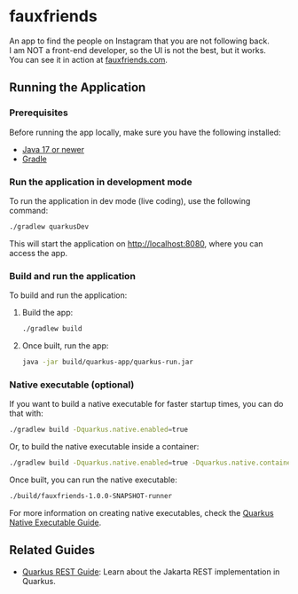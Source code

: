# fauxfriends

An app to find the people on Instagram that you are not following back.  
I am NOT a front-end developer, so the UI is not the best, but it works.  
You can see it in action at [fauxfriends.com](https://fauxfriends.fly.dev).

## Running the Application

### Prerequisites

Before running the app locally, make sure you have the following installed:
- [Java 17 or newer](https://adoptopenjdk.net/)
- [Gradle](https://gradle.org/)

### Run the application in development mode

To run the application in dev mode (live coding), use the following command:

```bash
./gradlew quarkusDev
```

This will start the application on [http://localhost:8080](http://localhost:8080), where you can access the app.

### Build and run the application

To build and run the application:

1. Build the app:

    ```bash
    ./gradlew build
    ```

2. Once built, run the app:

    ```bash
    java -jar build/quarkus-app/quarkus-run.jar
    ```

### Native executable (optional)

If you want to build a native executable for faster startup times, you can do that with:

```bash
./gradlew build -Dquarkus.native.enabled=true
```

Or, to build the native executable inside a container:

```bash
./gradlew build -Dquarkus.native.enabled=true -Dquarkus.native.container-build=true
```

Once built, you can run the native executable:

```bash
./build/fauxfriends-1.0.0-SNAPSHOT-runner
```

For more information on creating native executables, check the [Quarkus Native Executable Guide](https://quarkus.io/guides/gradle-tooling).

## Related Guides

- [Quarkus REST Guide](https://quarkus.io/guides/rest): Learn about the Jakarta REST implementation in Quarkus.
